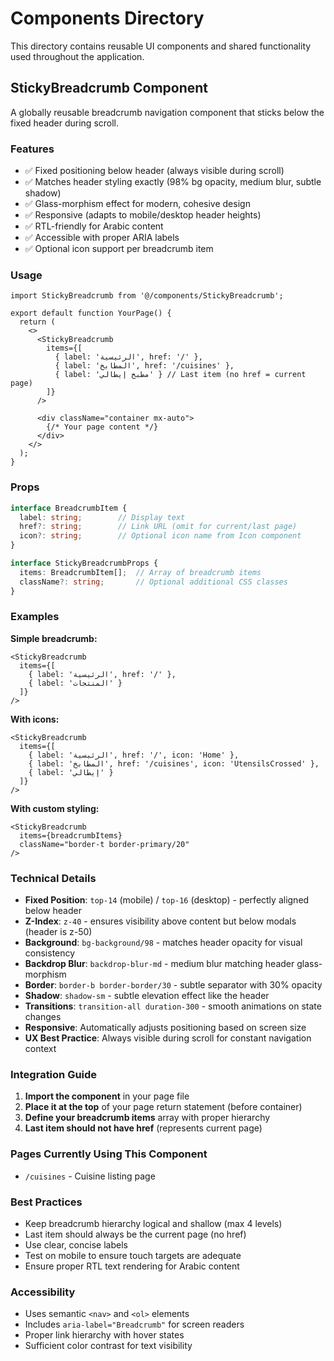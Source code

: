 # Components Directory

This directory contains reusable UI components and shared functionality used throughout the application.

## StickyBreadcrumb Component

A globally reusable breadcrumb navigation component that sticks below the fixed header during scroll.

### Features
- ✅ Fixed positioning below header (always visible during scroll)
- ✅ Matches header styling exactly (98% bg opacity, medium blur, subtle shadow)
- ✅ Glass-morphism effect for modern, cohesive design
- ✅ Responsive (adapts to mobile/desktop header heights)
- ✅ RTL-friendly for Arabic content
- ✅ Accessible with proper ARIA labels
- ✅ Optional icon support per breadcrumb item

### Usage

```tsx
import StickyBreadcrumb from '@/components/StickyBreadcrumb';

export default function YourPage() {
  return (
    <>
      <StickyBreadcrumb
        items={[
          { label: 'الرئيسية', href: '/' },
          { label: 'المطابخ', href: '/cuisines' },
          { label: 'مطبخ إيطالي' } // Last item (no href = current page)
        ]}
      />
      
      <div className="container mx-auto">
        {/* Your page content */}
      </div>
    </>
  );
}
```

### Props

```typescript
interface BreadcrumbItem {
  label: string;        // Display text
  href?: string;        // Link URL (omit for current/last page)
  icon?: string;        // Optional icon name from Icon component
}

interface StickyBreadcrumbProps {
  items: BreadcrumbItem[];  // Array of breadcrumb items
  className?: string;       // Optional additional CSS classes
}
```

### Examples

**Simple breadcrumb:**
```tsx
<StickyBreadcrumb
  items={[
    { label: 'الرئيسية', href: '/' },
    { label: 'المنتجات' }
  ]}
/>
```

**With icons:**
```tsx
<StickyBreadcrumb
  items={[
    { label: 'الرئيسية', href: '/', icon: 'Home' },
    { label: 'المطابخ', href: '/cuisines', icon: 'UtensilsCrossed' },
    { label: 'إيطالي' }
  ]}
/>
```

**With custom styling:**
```tsx
<StickyBreadcrumb
  items={breadcrumbItems}
  className="border-t border-primary/20"
/>
```

### Technical Details

- **Fixed Position**: `top-14` (mobile) / `top-16` (desktop) - perfectly aligned below header
- **Z-Index**: `z-40` - ensures visibility above content but below modals (header is z-50)
- **Background**: `bg-background/98` - matches header opacity for visual consistency
- **Backdrop Blur**: `backdrop-blur-md` - medium blur matching header glass-morphism
- **Border**: `border-b border-border/30` - subtle separator with 30% opacity
- **Shadow**: `shadow-sm` - subtle elevation effect like the header
- **Transitions**: `transition-all duration-300` - smooth animations on state changes
- **Responsive**: Automatically adjusts positioning based on screen size
- **UX Best Practice**: Always visible during scroll for constant navigation context

### Integration Guide

1. **Import the component** in your page file
2. **Place it at the top** of your page return statement (before container)
3. **Define your breadcrumb items** array with proper hierarchy
4. **Last item should not have href** (represents current page)

### Pages Currently Using This Component

- `/cuisines` - Cuisine listing page

### Best Practices

- Keep breadcrumb hierarchy logical and shallow (max 4 levels)
- Last item should always be the current page (no href)
- Use clear, concise labels
- Test on mobile to ensure touch targets are adequate
- Ensure proper RTL text rendering for Arabic content

### Accessibility

- Uses semantic `<nav>` and `<ol>` elements
- Includes `aria-label="Breadcrumb"` for screen readers
- Proper link hierarchy with hover states
- Sufficient color contrast for text visibility
